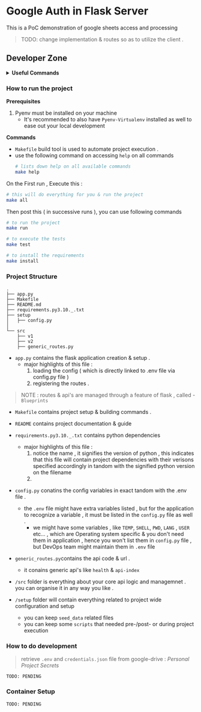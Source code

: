 Google Auth in Flask Server 
============================

This is a PoC demonstration of google sheets access and processing

> TODO: change implementation & routes so as to utilize the client .

## Developer Zone

<details>
<br>
<summary><b>Useful Commands</b></summary>

- using a particular python version

    - command : ```pyenv local <python-version>```

    - example :
        ```sh
        pyenv local 3.10
        ```

- creating virtual environment

    - command : ```pyenv virtualenv <name>```

- activating virtual environment

    - command : ```pyenv activate <name>```

- installing requirements

    - command : ```pip install requirements.py<major>.<minor>._.txt```

    - example :
        ```sh
        pip install requirements.py3.10._.txt
        ```
- cleanup

    - delete virtualenv
        - command : ```pyenv virtualenv-delete <venv-name>```


</details>

### How to run the project

**Prerequisites**

1. Pyenv must be installed on your machine
    - It's recommended to also have `Pyenv-Virtualenv` installed as well to ease out your local development

**Commands**

- `Makefile` build tool is used to automate project execution .
- use the following command on accessing `help` on all commands
    ```sh
    # lists down help on all available commands
    make help
    ```

On the First run , Execute this :
```sh
# this will do everything for you & run the project
make all
```

Then post this ( in successive runs ), you can use following commands 

```sh
# to run the project
make run
```

```sh
# to execute the tests
make test
```

```sh
# to install the requirements
make install
```


### Project Structure

```
.
├── app.py
├── Makefile
├── README.md
├── requirements.py3.10._.txt
├── setup
│   ├── config.py
│
└── src
    ├── v1
    ├── v2
    ├── generic_routes.py
```

- `app.py` contains the flask application creation & setup .
    - major highlights of this file :
        1. loading the config ( which is directly linked to .env file via config.py file )
        2. registering the routes .

> NOTE : routes & api's are managed through a feature of flask , called - `Blueprints`

- `Makefile` contains project setup & building commands .

- `README` contains project documentation & guide

- `requirements.py3.10._.txt` contains python dependencies 
    - major highlights of this file :
        1. notice the name , it signifies the version of python , this indicates that this file will contain project dependencies with their verisons specified accordingly in tandom with the signified python version on the filename
        2. 

- `config.py` conatins the config variables in exact tandom with the .env file .
    - the `.env` file might have extra variables listed , but for the application to recognize a variable , it must be listed in the `config.py` file as well .
        - we might have some variables , like `TEMP`, `SHELL`, `PWD`, `LANG` , `USER` etc... , which are Operating system specific & you don't need them in application , hence you won't list them in `config.py` file , but DevOps team might maintain them in `.env` file

- `generic_routes.py`contains the api code & url .
    - it conains generic api's like `health` & `api-index`

- `/src` folder is everything about your core api logic and managemnet . you can organise it in any way you like .

- `/setup` folder will contain everything related to project wide configuration and setup
    - you can keep `seed_data` related files
    - you can keep some `scripts` that needed pre-/post- or during project execution

### How to do development

> retrieve `.env` and `credentials.json` file from google-drive : _Personal Project Secrets_

`TODO: PENDING`

### Container Setup

`TODO: PENDING`